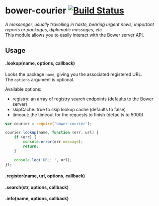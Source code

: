 # bower-courier [![Build Status](https://secure.travis-ci.org/bower/courier.png?branch=master)](http://travis-ci.org/bower/courier)

*A messenger, usually travelling in haste, bearing urgent news, important reports or packages, diplomatic messages, etc.*   
This module allows you to easily interact with the Bower server API.


## Usage

#### .lookup(name, options, callback)

Looks the package `name`, giving you the associated registered URL.   
The `options` argument is optional.

Available options:
- registry: an array of registry search endpoints (defaults to the Bower server)
- skipCache: true to skip lookup cache (defaults to false)
- timeout: the timeout for the requests to finish (defaults to 5000)

```js
var courier = require('bower-courier');

courier.lookup(name, function (err, url) {
    if (err) {
        console.error(err.message);
        return;
    }

    console.log('URL: ', url);
});
```

#### .register(name, url, options, callback)

#### .search(str, options, callback)

#### .info(name, options, callback)